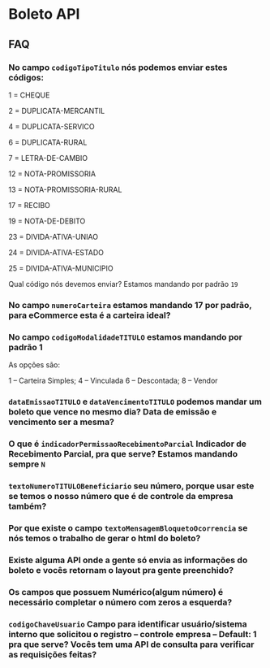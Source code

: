 # Boleto API

## FAQ

### No campo `codigoTipoTitulo` nós podemos enviar estes códigos:

1 = CHEQUE

2 = DUPLICATA-MERCANTIL

4 = DUPLICATA-SERVICO

6 = DUPLICATA-RURAL

7 = LETRA-DE-CAMBIO

12 = NOTA-PROMISSORIA

13 = NOTA-PROMISSORIA-RURAL

17 = RECIBO

19 = NOTA-DE-DEBITO

23 = DIVIDA-ATIVA-UNIAO

24 = DIVIDA-ATIVA-ESTADO

25 = DIVIDA-ATIVA-MUNICIPIO

Qual código nós devemos enviar? Estamos mandando por padrão `19`

### No campo `numeroCarteira` estamos mandando 17 por padrão, para eCommerce esta é a carteira ideal?

### No campo `codigoModalidadeTITULO` estamos mandando por padrão 1

As opções são:

1 – Carteira Simples; 4 – Vinculada 6 – Descontada; 8 – Vendor

### `dataEmissaoTITULO` e `dataVencimentoTITULO` podemos mandar um boleto que vence no mesmo dia? Data de emissão e vencimento ser a mesma?

### O que é `indicadorPermissaoRecebimentoParcial` Indicador de Recebimento Parcial, pra que serve? Estamos mandando sempre `N`

### `textoNumeroTITULOBeneficiario` seu número, porque usar este se temos o nosso número que é de controle da empresa também?

### Por que existe o campo `textoMensagemBloquetoOcorrencia` se nós temos o trabalho de gerar o html do boleto?

### Existe alguma API onde a gente só envia as informações do boleto e vocês retornam o layout pra gente preenchido?

### Os campos que possuem Numérico(algum número) é necessário completar o número com zeros a esquerda?

### `codigoChaveUsuario` Campo para identificar usuário/sistema interno que solicitou o registro – controle empresa – Default: 1 pra que serve? Vocês tem uma API de consulta para verificar as requisições feitas?